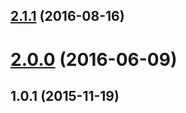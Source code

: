 <a name="2.1.1"></a>
## [2.1.1](https://github.com/mljs/feedforward-neural-networks/compare/v2.0.0...v2.1.1) (2016-08-16)



<a name="2.0.0"></a>
# [2.0.0](https://github.com/mljs/feedforward-neural-networks/compare/v1.0.1...v2.0.0) (2016-06-09)



<a name="1.0.1"></a>
## 1.0.1 (2015-11-19)



